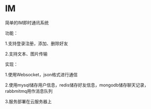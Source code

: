 # IM
简单的IM即时通讯系统

功能：

1.支持登录注册，添加、删除好友

2.支持文本、图片传输


实现：

1.使用Websocket，json格式进行通信

2.使用mysql储存用户信息，redis储存好友信息，mongodb储存聊天记录，rabbmitmq用作消息队列

3.服务部署在云服务器上
